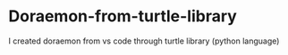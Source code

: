 # Doraemon-from-turtle-library
I created doraemon from vs code through turtle library (python language)
